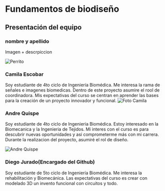 # Fundamentos de biodiseño

## Presentación del equipo

### nombre y apellido
Imagen + descrpiccion

![Perrito](https://tvazteca.brightspotcdn.com/dims4/default/9a703df/2147483647/strip/true/crop/1920x1080+0+0/resize/928x522!/format/jpg/quality/80/?url=http%3A%2F%2Ftv-azteca-brightspot.s3.amazonaws.com%2F38%2Fe6%2F7b33cdd042d5a378d56a7f81fa73%2Fperritos-primeros-auxilios.jpg)

### Camila Escobar
Soy estudiante de 4to ciclo de Ingeniería Biomédica. Me interesa la rama de señales e imagenes biomedicas. Dentro de este proyecto asumire el rool de coordinadora. Mis expectativas del curso se centran en aprender las bases para la creación de un proyecto innovador y funcional.
![Foto Camila](blob:https://web.whatsapp.com/142e1c54-daac-4b3c-805e-ac67e325ef4e)
### Andre Quispe
Soy estudiante de 4to ciclo de Ingenieria Biomédica. Estoy interesado en la Biomecanica y la Ingenieria de Tejidos. Mi interes con el curso es para descubrir nuevas oportunidades y así comprometerme más con mi carrera. Durante la realizacion del proyecto, asumiré el rol de diseño.

![Andre Quispe](https://media.licdn.com/dms/image/D4E03AQGU0uCO-E4upA/profile-displayphoto-shrink_200_200/0/1689786921988?e=2147483647&v=beta&t=1Izms1NSGYTACb4OmtKLDbmQpP1YSCKllypJzaf61_8)
### Diego Jurado(Encargado del Github)
Soy estudiante de 5to ciclo de Ingeniería Biomédica. Me interesa la rehabilitación y Biomecánica. Las expectativas del curso es crear con modelado 3D un invento funcional con circuitos y todo.
